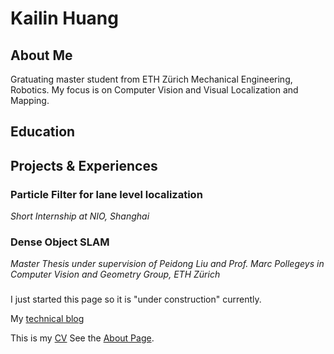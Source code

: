 # **Kailin Huang**

## About Me
Gratuating master student from ETH Zürich Mechanical Engineering, Robotics. My focus is on Computer Vision and Visual Localization and Mapping. 

## Education

## Projects & Experiences

### Particle Filter for lane level localization
_Short Internship at NIO, Shanghai_

### Dense Object SLAM
_Master Thesis  under supervision of Peidong Liu and Prof. Marc Pollegeys in Computer Vision and Geometry Group, ETH Zürich_

###














I just started this page so it is "under construction" currently.







My [technical blog](./blogs/blog_main.md)



This is my [CV](./resources/CV-Kailin_Huang_2019_Feb_Photo.pdf)
See the [About Page](./about.md).